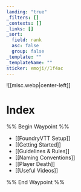 ```yaml
---
landing: "true"
_filters: []
_contexts: []
_links: []
_sort:
  field: rank
  asc: false
  group: false
_template: ""
_templateName: ""
sticker: emoji//1f4ac
---
```

![[misc.webp|center-left]]
# Index
%% Begin Waypoint %%
- [[FoundryVTT Setup]]
- [[Getting Started]]
- [[Guidelines & Rules]]
- [[Naming Conventions]]
- [[Player Death]]
- [[Useful Videos]]

%% End Waypoint %%
